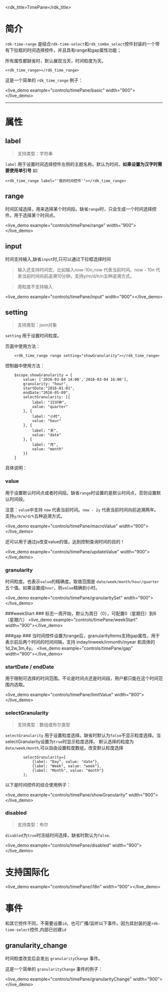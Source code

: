 <rdk_title>TimePane</rdk_title>

# 简介 #

`rdk-time-range` 是结合`rdk-time-select`和`rdk_combo_select`控件封装的一个带有下拉框的时间选择控件，并且具有range和gap属性功能；

所有属性都缺省时，默认展现当天，时间粒度为天。

	<rdk_time_range></rdk_time_range>

这是一个简单的 `rdk_time_range` 例子：

<live_demo example="controls/timePane/basic" width="900"></live_demo>

---
# 属性 #

## label <binding></binding> ##
> 支持类型：字符串

`label` 用于设置时间选择控件左侧的主题名称。默认为时间，**如果设置为汉字时需要使用单引号**
 如:

	<rdk_time_range label="'我的时间控件'"></rdk_time_range>


## range ##

时间区域选择，用来选择某个时间段。缺省`range`时，只会生成一个时间选择控件。用于选择某个时间点。

<live_demo example="controls/timePane/range" width="900"></live_demo>

## input ##

时间支持输入,缺省`input`时,只可以通过下拉框选择时间

>输入还支持时间宏，比如输入now-10n,now 代表当前时间。now - 10n 代表当前时间向前追溯10分钟。支持y/m/d/h/n五种追溯方式。

>周粒度不支持输入

<live_demo example="controls/timePane/input" width="900"></live_demo>

## setting ##
> 支持类型：json对象

`setting` 用于设置时间粒度。

页面中使用方法：

		<rdk_time_range range setting="showGranularity"></rdk_time_range>

控制器中使用方法：

	    $scope.showGranularity = {
	        value: ['2016-03-04 14:00','2016-03-04 16:00'],
			granularity: "hour",
			startDate:"2016-01-01",
	        endDate:"2016-05-09",
	        selectGranularity: [{
	            label: "15分钟",
	            value: "quarter"
	        }, {
	            label: "小时",
	            value: "hour"
	        }, {
	            label: "天",
	            value: "date"
	        }, {
	            label: "月",
	            value: "month"
	        }]
	    }

具体说明：

### value ###
  
用于设置默认时间点或者时间段。缺省`range`时设置的是默认时间点，否则设置默认时间段。

注意：`value`中支持 `now` 代表当前时间。`now - 2y` 代表当前时间向前追溯两年。支持`y/m/w/d/h`五种追溯方式。

<live_demo example="controls/timePane/macroValue" width="900"></live_demo>

还可以用于通过js改变value的值，达到控制查询时间的目的！

<live_demo example="controls/timePane/updateValue" width="900"></live_demo>

### granularity ###
	
时间粒度。也表示`value`的精确度。取值范围是 `date/week/month/hour/quarter` 五个值。如果设置成`hour`，则`value`精确到小时。

<live_demo example="controls/timePane/granularitySet" width="900"></live_demo>

###weekStart ###
标志一周开始，默认为周日（0），可配置0（星期日）到6（星期六）
<live_demo example="controls/timePane/weekStart" width="900"></live_demo>

###gap ###
当时间控件设置为range后，granularityItems支持gap属性，用于表示前后两个时间的时间间隔，支持
inday/inweek/inmonth/inyear 和具体的 1d,2w,3m,4y。
<live_demo example="controls/timePane/gap" width="900"></live_demo>

### startDate / endDate ###

用于限制可选择的时间范围。不论是时间点还是时间段，用户都只能在这个时间范围内选取。

<live_demo example="controls/timePane/limitValue" width="900"></live_demo>
	
### selectGranularity ###
> 支持类型：数组或布尔类型

`selectGranularity` 用于设置粒度选择。缺省时默认为`false`不显示粒度选择。当selectGranularity设置为`true`时显示粒度选择。
默认选择的粒度为`date/week/month`,可以自由设置粒度数组，改变默认粒度选择

            selectGranularity=[
                {label: "Day", value: "date"},
                {label: "Week", value: "week"},
                {label: "Month", value: "month"}
            ];

以下是时间控件的综合使用例子：

<live_demo example="controls/timePane/showGranularity" width="900"></live_demo>

### disabled ###

> 支持类型：布尔

`disabled`为`true`时冻结时间选择，缺省时默认为`false`.

<live_demo example="controls/timePane/disabled" width="900"></live_demo>

# 支持国际化 #
<live_demo example="controls/timePane/i18n" width="900"></live_demo>

# 事件 #

和其它控件不同，不需要设置`id`，也可广播/监听以下事件。因为其封装的是`rdk-time-select`控件,内部已创建`id`

## granularity_change ##

时间粒度改变后会发出 `granularityChange` 事件。

这是一个简单的 `granularityChange` 事件的例子：

<live_demo example="controls/timePane/granularityChange" width="900"></live_demo>

